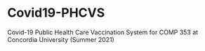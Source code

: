 # Covid19-PHCVS
Covid-19 Public Health Care Vaccination System for COMP 353 at Concordia University (Summer 2021)
